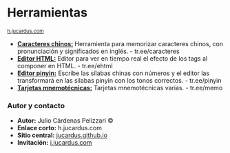 # Herramientas
<sup>[h.jucardus.com](https://h.jucardus.com)</sup>

* [**Caracteres chinos:**](https://jucardus.github.io/caracteres.html) Herramienta para memorizar caracteres chinos, con pronunciación y significados en inglés. - tr.ee/caracteres
* [**Editor HTML:**](https://jucardus.github.io/ehtml.html) Editor para ver en tiempo real el efecto de los tags al componer en HTML. - tr.ee/ehtml
* [**Editor pinyin:**](https://jucardus.github.io/pinyin.html) Escribe las sílabas chinas con números y el editor las transformará en las sílabas pinyin con los tonos correctos. - tr.ee/pinyin
* [**Tarjetas mnemotécnicas:**](https://jucardus.github.io/memo.html) Tarjetas mnemotécnicas varias. - tr.ee/memo

### Autor y contacto

* **Autor:** Julio Cárdenas Pelizzari ©
* **Enlace corto:** h.jucardus.com
* **Sitio central:** [jucardus.github.io](https://jucardus.github.io)
* **Invitación:** [i.jucardus.com](https://i.jucardus.com)

